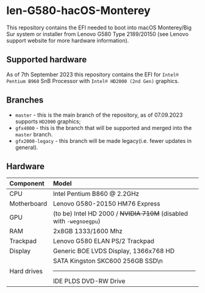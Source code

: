 # len-G580-hacOS-Monterey
This repository contains the EFI needed to boot into macOS Monterey/Big Sur system or installer from Lenovo G580 Type 2189/20150 (see Lenovo support website for more hardware information).

## Supported hardware
As of 7th September 2023 this repository contains the EFI for `Intel® Pentium B960` SnB Processor with `Intel® HD2000 (2nd Gen)` graphics.

## Branches
- `master` - this is the main branch of the repository, as of 07.09.2023 supports `HD2000` graphics;
- `gfx4000` - this is the branch that will be supported and merged into the `master` branch.
- `gfx2000-legacy` - this branch will be made legacy(i.e. fewer updates in general).

## Hardware
| Component | Model |
| :---------- | :------ | 
|CPU       |Intel Pentium B860 @ 2.2GHz|
|Motherboard | Lenovo G580-20150 HM76 Express|
|GPU         | (to be) Intel HD 2000 / ~~NVIDIA 710M~~ (disabled with `-wegnoegpu`) |
|RAM         | 2x8GB 1333/1600 Mhz |
|Trackpad    | Lenovo G580 ELAN PS/2 Trackpad |
|Display|Generic BOE LVDS Display, 1366x768 HD|
|Hard drives| SATA Kingston SKC600 256GB SSD\n<hr>IDE PLDS DVD-RW Drive|

